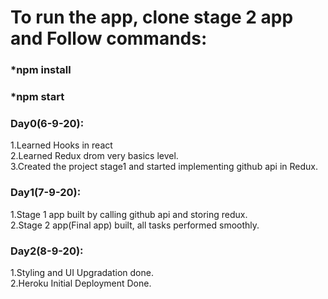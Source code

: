 # To run the app, clone stage 2 app and Follow commands:
### *npm install
### *npm start
### Day0(6-9-20):
1.Learned Hooks in react<br>
2.Learned Redux drom very basics level.<br>
3.Created the project stage1 and started implementing github api in Redux.
### Day1(7-9-20):
1.Stage 1 app built by calling github api and storing redux.<br>
2.Stage 2 app(Final app) built, all tasks performed smoothly.
### Day2(8-9-20):
1.Styling and UI Upgradation done.<br>
2.Heroku Initial Deployment Done.